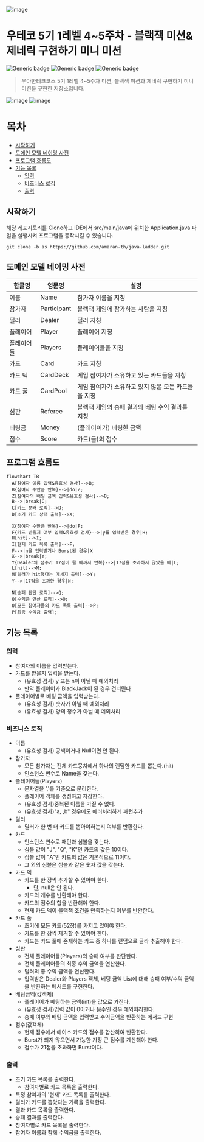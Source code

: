 ![image](https://user-images.githubusercontent.com/81465068/219571225-27face3f-67dd-4264-85a6-de09b521e7f5.png)

# 우테코 5기 1레벨 4~5주차 - 블랙잭 미션&제네릭 구현하기 미니 미션

![Generic badge](https://img.shields.io/badge/level1-week4~5-green.svg)
![Generic badge](https://img.shields.io/badge/test-52_passed-blue.svg)
![Generic badge](https://img.shields.io/badge/version-1.0.1-brightgreen.svg)

> 우아한테크코스 5기 1레벨 4~5주차 미션, 블랙잭 미션과 제네릭 구현하기 미니 미션을 구현한 저장소입니다.


![image](https://user-images.githubusercontent.com/81465068/224227331-323ee482-1fae-412b-a4d5-367ecdce5e97.png)
![image](https://user-images.githubusercontent.com/81465068/224227385-48387122-2012-469b-abce-3fc6f44c46ef.png)


# 목차
- [시작하기](#시작하기)
- [도메인 모델 네이밍 사전](#도메인-모델-네이밍-사전)
- [프로그램 흐름도](#프로그램-흐름도)
- [기능 목록](#기능-목록)
  - [입력](#입력)
  - [비즈니스 로직](#비즈니스-로직)
  - [출력](#출력)


## 시작하기
해당 레포지토리를 Clone하고 IDE에서 src/main/java에 위치한 Application.java 파일을 실행시켜 프로그램을 동작시킬 수 있습니다.
```
git clone -b as https://github.com/amaran-th/java-ladder.git
```
## 도메인 모델 네이밍 사전
| 한글명   | 영문명        | 설명                  |
|---------|--------------|---------------------|
| 이름      | Name        | 참가자 이름을 지칭
| 참가자     | Participant | 블랙잭 게임에 참가하는 사람을 지칭 |
| 딜러      | Dealer      | 딜러 지칭              |
| 플레이어   | Player       | 플레이어 지칭             |
| 플레이어들 | Players     | 플레이어들을 지칭              |
| 카드      | Card        | 카드 지칭         |
| 카드 덱    | CardDeck    | 게임 참여자가 소유하고 있는 카드들을 지칭       |
| 카드 풀    | CardPool    | 게임 참여자가 소유하고 있지 않은 모든 카드들을 지칭       |
| 심판 |  Referee       | 블랙잭 게임의 승패 결과와 베팅 수익 결과를 지칭       |
| 베팅금 |    Money     | (플레이어가) 베팅한 금액       |
| 점수 |    Score     | 카드(들)의 점수       |

## 프로그램 흐름도
```mermaid
flowchart TB
  A[참여자 이름 입력&유효성 검사]-->B;
  B{참여자 수만큼 반복}-->|do|Z;
  Z[참여자의 배팅 금액 입력&유효성 검사]-->B;
  B-->|break|C;
  C[카드 분배 로직]-->D;
  D[초기 카드 상태 출력]-->X;
  
  X{참여자 수만큼 반복}-->|do|F;
  F{카드 받을지 여부 입력&유효성 검사}-->|y를 입력받은 경우|H;
  H[hit]-->I;
  I[현재 카드 목록 출력]-->F;
  F-->|n을 입력받거나 Burst된 경우|X
  X-->|break|Y;
  Y{Dealer의 점수가 17점이 될 때까지 반복}-->|17점을 초과하지 않았을 때|L;
  L[hit]-->M;
  M[딜러가 hit했다는 메세지 출력]-->Y;
  Y-->|17점을 초과한 경우|N;
  
  N[승패 판단 로직]-->Q;
  Q[수익금 연산 로직]-->O;
  O[모든 참여자들의 카드 목록 출력]-->P;
  P[최종 수익금 출력];
```

## 기능 목록
### 입력
- 참여자의 이름을 입력받는다.
- 카드를 받을지 입력을 받는다.
    - (유효성 검사) y 또는 n이 아닐 때 예외처리
    - 만약 플레이어가 BlackJack이 된 경우 건너뛴다
- 플레이어별로 배팅 금액을 입력받는다.
    - (유효성 검사) 숫자가 아닐 때 예외처리
    - (유효성 검사) 양의 정수가 아닐 떄 예외처리

### 비즈니스 로직
- 이름
    - (유효성 검사) 공백이거나 Null이면 안 된다.
- 참가자
    - 모든 참가자는 전체 카드뭉치에서 하나의 랜덤한 카드를 뽑는다.(hit)
    - 인스턴스 변수로 Name을 갖는다.
- 플레이어들(Players)
    - 문자열을 ','를 기준으로 분리한다.
    - 플레이어 객체를 생성하고 저장한다.
    - (유효성 검사)중복된 이름을 가질 수 없다.
    - (유효성 검사)"a, ,b" 경우에도 에러처리하게 패턴추가
- 딜러
    - 딜러가 한 번 더 카드를 뽑아야하는지 여부를 반환한다.
- 카드
    - 인스턴스 변수로 패턴과 심볼을 갖는다.
    - 심볼 값이 "J", "Q", "K"인 카드의 값은 10이다.
    - 심볼 값이 "A"인 카드의 값은 기본적으로 11이다.
    - 그 외의 심볼은 심볼과 같은 숫자 값을 갖는다.
- 카드 덱
    - 카드를 한 장씩 추가할 수 있어야 한다.
        - 단, null은 안 된다.
    - 카드의 개수를 반환해야 한다.
    - 카드의 점수의 합을 반환해야 한다.
    - 현재 카드 덱이 블랙잭 조건을 만족하는지 여부를 반환한다.
- 카드 풀
    - 초기에 모든 카드(52장)를 가지고 있어야 한다.
    - 카드를 한 장씩 제거할 수 있어야 한다.
    - 카드는 카드 풀에 존재하는 카드 중 하나를 랜덤으로 골라 추출해야 한다.
- 심판
    - 전체 플레이어들(Players)의 승패 여부를 판단한다.
    - 전체 플레이어들의 최종 수익 금액을 연산한다.
    - 딜러의 총 수익 금액을 연산한다.
    - 입력받은 Dealer와 Players 객체, 베팅 금액 List에 대해 승패 여부/수익 금액을 반환하는 메서드를 구현한다.
- 배팅금액(값객체)
    - 플레이어가 베팅하는 금액(int)을 값으로 가진다.
    - (유효성 검사)입력 값이 0이거나 음수인 경우 예외처리한다.
    - 승패 여부와 배팅 금액을 입력받고 수익금액을 반환하는 메서드 구현
- 점수(값객체)
    - 현재 점수에서 에이스 카드의 점수를 합산하여 반환한다.
    - Burst가 되지 않으면서 가능한 가장 큰 점수를 계산해야 한다.
    - 점수가 21점을 초과하면 Burst이다.

### 출력
- 초기 카드 목록를 출력한다.
    - 참여자별로 카드 목록을 출력한다.
- 특정 참여자의 '현재' 카드 목록를 출력한다.
- 딜러가 카드를 뽑았다는 기록을 출력한다.
- 결과 카드 목록을 출력한다.
- 승패 결과를 출력한다.
- 참여자별로 카드 목록을 출력한다.
- 참여자 이름과 함께 수익금을 출력한다.

